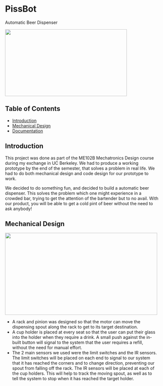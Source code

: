 # PissBot
Automatic Beer Dispenser

<img src='https://user-images.githubusercontent.com/77097236/154419592-63ef2732-a856-435f-9c12-ad9126178d0e.png' width='400' height='220'>

## Table of Contents
* [Introduction](#introduction)
* [Mechanical Design](#mechanical-design)
* [Documentation](#documentation)

## Introduction
This project was done as part of the ME102B Mechatronics Design course during my exchange in UC Berkeley. We had to produce a working prototype by the end of the semester, that solves a problem in real life. We had to do both mechanical design and code design for our prototype to work.

We decided to do something fun, and decided to build a automatic beer dispenser. This solves the problem which one might experience in a crowded bar, trying to get the attention of the bartender but to no avail. With our product, you will be able to get a cold pint of beer without the need to ask anybody!

## Mechanical Design
<img src='https://user-images.githubusercontent.com/77097236/174054920-68d00b78-cf0b-4d1c-b6b6-8d86e0c52d02.jpg' width='500' height='270'>

- A rack and pinion was designed so that the motor can move the dispensing spout along the rack to get to its target destination.
- A cup holder is placed at every seat so that the user can put their glass into the holder when they require a drink. A small push against the in-built button will signal to the system that the user requires a refill, without the need for manual effort.
- The 2 main sensors we used were the limit switches and the IR sensors. The limit switches will be placed on each end to signal to our system that it has reached the corners and to change direction, preventing our spout from falling off the rack. The IR sensors will be placed at each of the cup holders. This will help to track the moving spout, as well as to tell the system to stop when it has reached the target holder.
